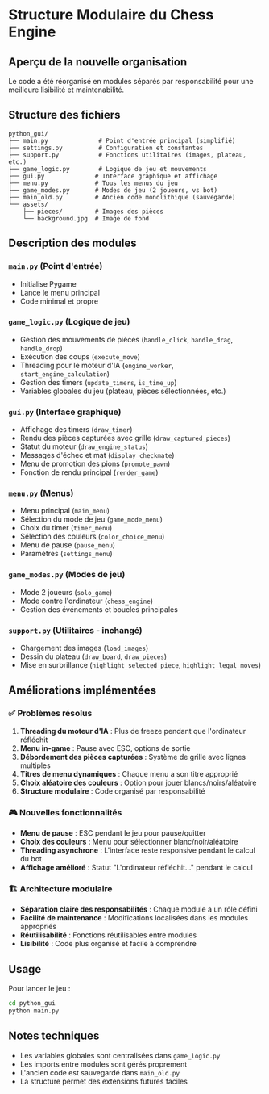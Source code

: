 # Structure Modulaire du Chess Engine

## Aperçu de la nouvelle organisation

Le code a été réorganisé en modules séparés par responsabilité pour une meilleure lisibilité et maintenabilité.

## Structure des fichiers

```
python_gui/
├── main.py              # Point d'entrée principal (simplifié)
├── settings.py          # Configuration et constantes
├── support.py           # Fonctions utilitaires (images, plateau, etc.)
├── game_logic.py        # Logique de jeu et mouvements
├── gui.py              # Interface graphique et affichage
├── menu.py             # Tous les menus du jeu
├── game_modes.py       # Modes de jeu (2 joueurs, vs bot)
├── main_old.py         # Ancien code monolithique (sauvegarde)
└── assets/
    ├── pieces/         # Images des pièces
    └── background.jpg  # Image de fond
```

## Description des modules

### `main.py` (Point d'entrée)

- Initialise Pygame
- Lance le menu principal
- Code minimal et propre

### `game_logic.py` (Logique de jeu)

- Gestion des mouvements de pièces (`handle_click`, `handle_drag`, `handle_drop`)
- Exécution des coups (`execute_move`)
- Threading pour le moteur d'IA (`engine_worker`, `start_engine_calculation`)
- Gestion des timers (`update_timers`, `is_time_up`)
- Variables globales du jeu (plateau, pièces sélectionnées, etc.)

### `gui.py` (Interface graphique)

- Affichage des timers (`draw_timer`)
- Rendu des pièces capturées avec grille (`draw_captured_pieces`)
- Statut du moteur (`draw_engine_status`)
- Messages d'échec et mat (`display_checkmate`)
- Menu de promotion des pions (`promote_pawn`)
- Fonction de rendu principal (`render_game`)

### `menu.py` (Menus)

- Menu principal (`main_menu`)
- Sélection du mode de jeu (`game_mode_menu`)
- Choix du timer (`timer_menu`)
- Sélection des couleurs (`color_choice_menu`)
- Menu de pause (`pause_menu`)
- Paramètres (`settings_menu`)

### `game_modes.py` (Modes de jeu)

- Mode 2 joueurs (`solo_game`)
- Mode contre l'ordinateur (`chess_engine`)
- Gestion des événements et boucles principales

### `support.py` (Utilitaires - inchangé)

- Chargement des images (`load_images`)
- Dessin du plateau (`draw_board`, `draw_pieces`)
- Mise en surbrillance (`highlight_selected_piece`, `highlight_legal_moves`)

## Améliorations implémentées

### ✅ Problèmes résolus

1. **Threading du moteur d'IA** : Plus de freeze pendant que l'ordinateur réfléchit
2. **Menu in-game** : Pause avec ESC, options de sortie
3. **Débordement des pièces capturées** : Système de grille avec lignes multiples
4. **Titres de menu dynamiques** : Chaque menu a son titre approprié
5. **Choix aléatoire des couleurs** : Option pour jouer blancs/noirs/aléatoire
6. **Structure modulaire** : Code organisé par responsabilité

### 🎮 Nouvelles fonctionnalités

- **Menu de pause** : ESC pendant le jeu pour pause/quitter
- **Choix des couleurs** : Menu pour sélectionner blanc/noir/aléatoire
- **Threading asynchrone** : L'interface reste responsive pendant le calcul du bot
- **Affichage amélioré** : Statut "L'ordinateur réfléchit..." pendant le calcul

### 🏗️ Architecture modulaire

- **Séparation claire des responsabilités** : Chaque module a un rôle défini
- **Facilité de maintenance** : Modifications localisées dans les modules appropriés
- **Réutilisabilité** : Fonctions réutilisables entre modules
- **Lisibilité** : Code plus organisé et facile à comprendre

## Usage

Pour lancer le jeu :

```bash
cd python_gui
python main.py
```

## Notes techniques

- Les variables globales sont centralisées dans `game_logic.py`
- Les imports entre modules sont gérés proprement
- L'ancien code est sauvegardé dans `main_old.py`
- La structure permet des extensions futures faciles
